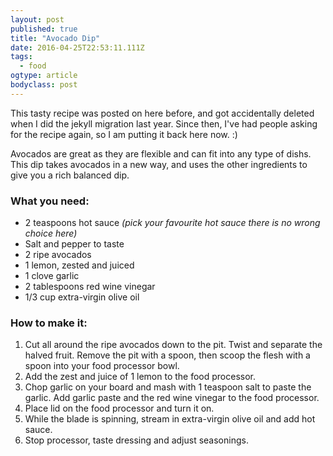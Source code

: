 ```yaml
---
layout: post 
published: true 
title: "Avocado Dip" 
date: 2016-04-25T22:53:11.111Z 
tags:
  - food
ogtype: article 
bodyclass: post 
---
```


This tasty recipe was posted on here before, and got accidentally deleted when I did the jekyll migration last year. Since then, I've had people asking for the recipe again, so I am putting it back here now. :)

Avocados are great as they are flexible and can fit into any type of dishs. This dip takes avocados in a new way, and uses the other ingredients to give you a rich balanced dip.

### What you need:

- 2 teaspoons hot sauce _(pick your favourite hot sauce there is no wrong choice here)_
- Salt and pepper to taste
- 2 ripe avocados
- 1 lemon, zested and juiced
- 1 clove garlic
- 2 tablespoons red wine vinegar
- 1/3 cup extra-virgin olive oil

### How to make it:

1. Cut all around the ripe avocados down to the pit. Twist and separate the halved fruit. Remove the pit with a spoon, then scoop the flesh with a spoon into your food processor bowl.
2. Add the zest and juice of 1 lemon to the food processor.
3. Chop garlic on your board and mash with 1 teaspoon salt to paste the garlic. Add garlic paste and the red wine vinegar to the food processor.
4. Place lid on the food processor and turn it on.
5. While the blade is spinning, stream in extra-virgin olive oil and add hot sauce.
6. Stop processor, taste dressing and adjust seasonings.